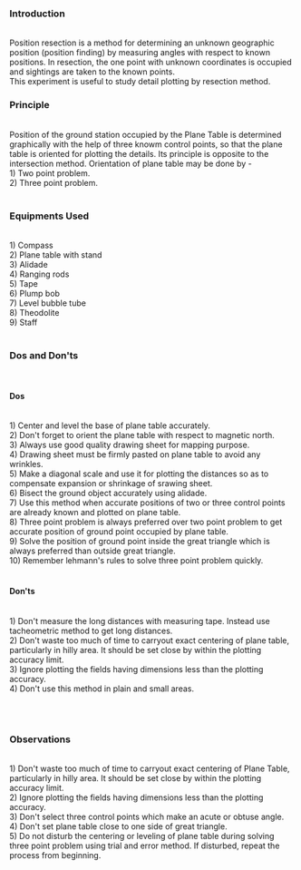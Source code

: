 ### Introduction
<br>
Position resection is a method for determining an unknown geographic position (position finding) by measuring angles with respect to known positions. In resection, the one point with unknown coordinates is occupied and sightings are taken to the known points.<br>
This experiment is useful to study detail plotting by resection method.<br>

### Principle
<br>
Position of the ground station occupied by the Plane Table is determined graphically with the help of three knowm control points, so that the plane table is oriented for plotting the details. Its principle is opposite to the intersection method. Orientation of plane table may be done by -<br>
1) Two point problem.<br>
2) Three point problem.<br><br>

### Equipments Used
 <br>
1) Compass<br>
2) Plane table with stand<br>
3) Alidade<br>
4) Ranging rods<br>
5) Tape<br>
6) Plump bob<br>
7) Level bubble tube<br>
8) Theodolite<br>
9) Staff<br>
<br>

### Dos and Don'ts
<br>

#### Dos
<br>
1) Center and level the base of plane table accurately.<br>
2) Don't forget to orient the plane table with respect to magnetic north.<br>
3) Always use good quality drawing sheet for mapping purpose.<br>
4) Drawing sheet must be firmly pasted on plane table to avoid any wrinkles.<br>
5) Make a diagonal scale and use it for plotting the distances so as to compensate expansion or shrinkage of srawing sheet.<br>
6) Bisect the ground object accurately using alidade.<br>
7) Use this method when accurate positions of two or three control points are already known and plotted on plane table.<br>
8) Three point problem is always preferred over two point problem to get accurate position of ground point occupied by plane table.<br>
9) Solve the position of ground point inside the great triangle which is always preferred than outside great triangle.<br>
10) Remember lehmann's rules to solve three point problem quickly.<br>
<br>



#### Don'ts
<br>
1) Don't measure the long distances with measuring tape. Instead use tacheometric method to get long distances.<br>
2) Don't waste too much of time to carryout exact centering of plane table, particularly in hilly area. It should be set close by within the plotting accuracy limit.<br>
3) Ignore plotting the fields having dimensions less than the plotting accuracy.<br>
4) Don't use this method in plain and small areas.<br>

<br><br>

### Observations
<br>
1) Don't waste too much of time to carryout exact centering of Plane Table, particularly in hilly area. It should be set close by within the plotting accuracy limit.<br>
2) Ignore plotting the fields having dimensions less than the plotting accuracy.<br>
3) Don't select three control points which make an acute or obtuse angle.<br>
4) Don't set plane table close to one side of great triangle.<br>
5) Do not disturb the centering or leveling of plane table during solving three point problem using trial and error method. If disturbed, repeat the process from beginning.<br>